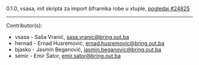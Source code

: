 0.1.0, vsasa, init skripta za import šifrarnika robe u xtuple, [pogledaj #24825](http://redmine.bring.out.ba/issues/24825) 

----------------------------

Contributor(s):

* vsasa - Saša Vranić, sasa.vranic@bring.out.ba
* hernad - Ernad Husremović, ernad.husremovic@bring.out.ba
* bjasko - Jasmin Beganović, jasmin.beganovic@bring.out.ba
* semir - Emir Šator, emir.sator@bring.out.ba
